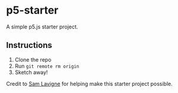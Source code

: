 # p5-starter

A simple p5.js starter project.

## Instructions

1. Clone the repo
2. Run `git remote rm origin`
3. Sketch away!

Credit to [Sam Lavigne](https://github.com/antiboredom/p5.vscode) for helping make this starter project possible.
